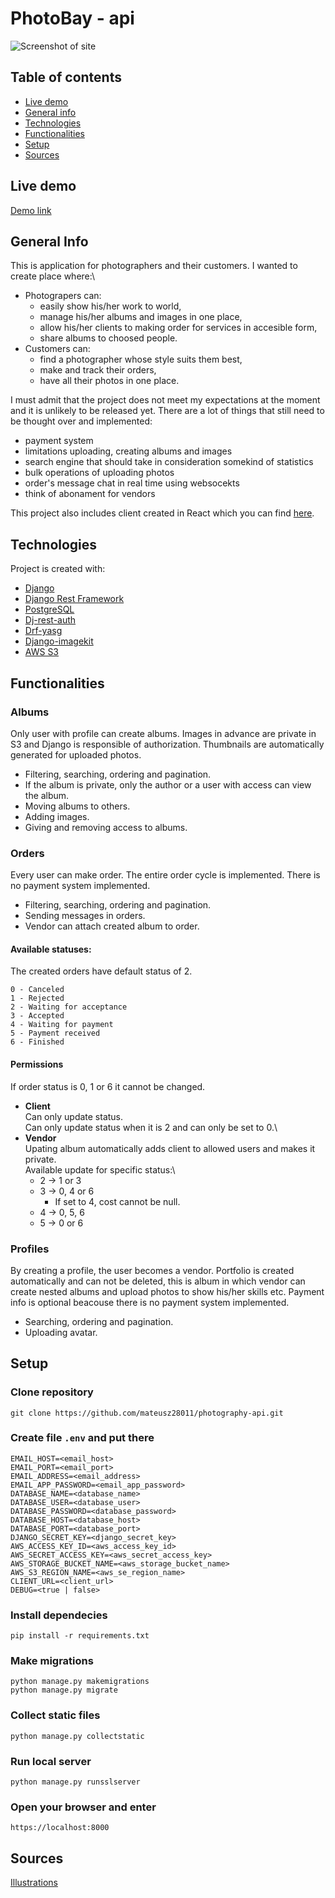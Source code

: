 # PhotoBay - api

![Screenshot of site](https://raw.github.com/mateusz28011/photography-api/master/Photography-API.png)

## Table of contents

- [Live demo](#live-demo)
- [General info](#general-info)
- [Technologies](#technologies)
- [Functionalities](#functionalities)
- [Setup](#setup)
- [Sources](#sources)

## Live demo

[Demo link](https://photography-api-project.herokuapp.com/)

## General Info

This is application for photographers and their customers. I wanted to create place where:\
- Photograpers can:
    - easily show his/her work to world, 
    - manage his/her albums and images in one place,
    - allow his/her clients to making order for services in accesible form,
    - share albums to choosed people.
- Customers can:
    - find a photographer whose style suits them best,
    - make and track their orders,
    - have all their photos in one place.
 
I must admit that the project does not meet my expectations at the moment and it is unlikely to be released yet. There are a lot of things that still need to be thought over and implemented:
- payment system
- limitations uploading, creating albums and images
- search engine that should take in consideration somekind of statistics
- bulk operations of uploading photos
- order's message chat in real time using websocekts
- think of abonament for vendors

This project also includes client created in React which you can find [here](https://github.com/mateusz28011/photography-client).

## Technologies

Project is created with:

- [Django](https://www.djangoproject.com/)
- [Django Rest Framework](https://www.django-rest-framework.org/)
- [PostgreSQL](https://www.postgresql.org/)
- [Dj-rest-auth](https://github.com/iMerica/dj-rest-auth)
- [Drf-yasg](https://github.com/axnsan12/drf-yasg)
- [Django-imagekit](https://github.com/matthewwithanm/django-imagekit)
- [AWS S3](https://aws.amazon.com/s3/)

## Functionalities

### Albums
Only user with profile can create albums. Images in advance are private in S3 and Django is responsible of authorization. Thumbnails are automatically generated for uploaded photos.
- Filtering, searching, ordering and pagination.
- If the album is private, only the author or a user with access can view the album. 
- Moving albums to others.
- Adding images.
- Giving and removing access to albums.

### Orders
Every user can make order. The entire order cycle is implemented. There is no payment system implemented. 

- Filtering, searching, ordering and pagination.
- Sending messages in orders.
- Vendor can attach created album to order.

#### Available statuses:
The created orders have default status of 2.

    0 - Canceled
    1 - Rejected
    2 - Waiting for acceptance
    3 - Accepted
    4 - Waiting for payment
    5 - Payment received
    6 - Finished

#### Permissions
If order status is 0, 1 or 6 it cannot be changed.
- **Client**\
Can only update status.\
Can only update status when it is 2 and can only be set to 0.\
- **Vendor**\
Upating album automatically adds client to allowed users and makes it private.\
Available update for specific status:\
    - 2 -> 1 or 3
    - 3 -> 0, 4 or 6
        - If set to 4, cost cannot be null.
    - 4 -> 0, 5, 6
    - 5 -> 0 or 6
    
### Profiles
By creating a profile, the user becomes a vendor. Portfolio is created automatically and can not be deleted, this is album in which vendor can create nested albums and upload photos to show his/her skills etc. Payment info is optional beacouse there is no payment system implemented.

- Searching, ordering and pagination.
- Uploading avatar.

## Setup

### Clone repository
    git clone https://github.com/mateusz28011/photography-api.git
### Create file `.env` and put there
    EMAIL_HOST=<email_host>
    EMAIL_PORT=<email_port>
    EMAIL_ADDRESS=<email_address>
    EMAIL_APP_PASSWORD=<email_app_password>
    DATABASE_NAME=<database_name>
    DATABASE_USER=<database_user>
    DATABASE_PASSWORD=<database_password>
    DATABASE_HOST=<database_host>
    DATABASE_PORT=<database_port>
    DJANGO_SECRET_KEY=<django_secret_key>
    AWS_ACCESS_KEY_ID=<aws_access_key_id>
    AWS_SECRET_ACCESS_KEY=<aws_secret_access_key>
    AWS_STORAGE_BUCKET_NAME=<aws_storage_bucket_name>
    AWS_S3_REGION_NAME=<aws_se_region_name>
    CLIENT_URL=<client_url>
    DEBUG=<true | false>
### Install dependecies
    pip install -r requirements.txt
### Make migrations
    python manage.py makemigrations
    python manage.py migrate
### Collect static files
    python manage.py collectstatic
### Run local server
    python manage.py runsslserver
### Open your browser and enter
    https://localhost:8000

## Sources

[Illustrations](https://undraw.co/illustrations)
